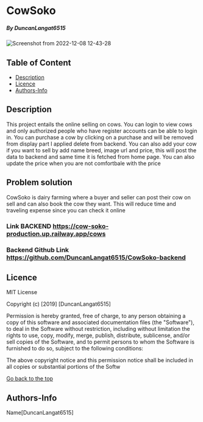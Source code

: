 # CowSoko
##### By DuncanLangat6515
![Screenshot from 2022-12-08 12-43-28](https://user-images.githubusercontent.com/108465603/206413875-da579284-40cd-4002-88f2-6e497d95406b.png)
## Table of Content
+ [Description](#Description)
+ [Licence](#Licence)
+ [Authors-Info](#Authors-Info)



## Description 
<p>This project entails the online selling on cows. You can login to view cows and only authorized people who have register accounts can be able to login in. You can purchase a cow by clicking on a purchase and will be removed from display part I applied delete from backend. You can also add your cow if you want to sell by add name breed, image url and price, this will post the data to backend and same time it is fetched from home page. You can also update the price when you are not comfortbale with  the price  </p>

## Problem solution

CowSoko is dairy farming where a buyer and seller can post their cow on sell and can also book the
cow they want. This will reduce time and traveling expense since you can check it online

### Link BACKEND  https://cow-soko-production.up.railway.app/cows

### Backend Github Link https://github.com/DuncanLangat6515/CowSoko-backend 

## Licence
MIT License

Copyright (c) [2019] [DuncanLangat6515]

Permission is hereby granted, free of charge, to any person obtaining a copy of this software and associated documentation files (the "Software"), to deal in the Software without restriction, including without limitation the rights to use, copy, modify, merge, publish, distribute, sublicense, and/or sell copies of the Software, and to permit persons to whom the Software is furnished to do so, subject to the following conditions:

The above copyright notice and this permission notice shall be included in all copies or substantial portions of the Softw

[Go back to the top](#Cow-soko)

## Authors-Info
Name[DuncanLangat6515]

